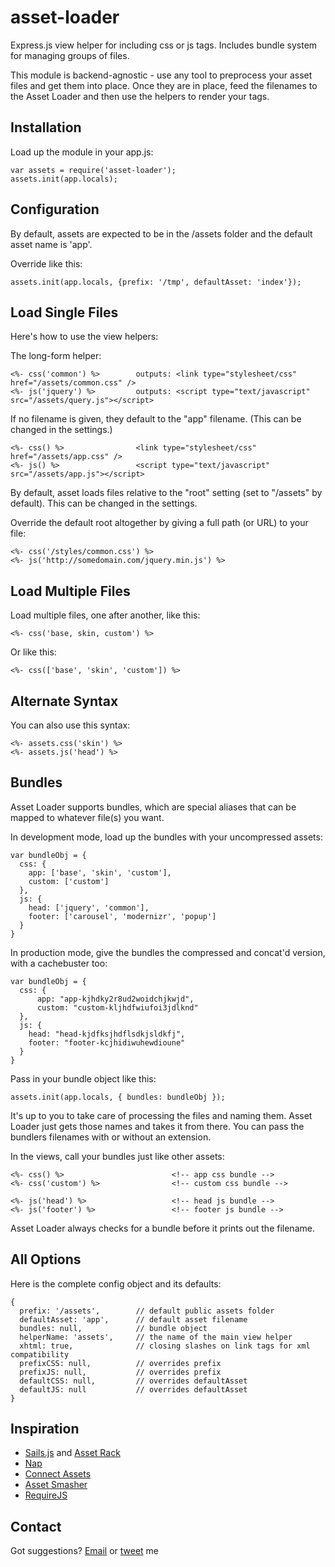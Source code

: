 asset-loader
========

Express.js view helper for including css or js tags. Includes bundle system for managing groups of files.

This module is backend-agnostic - use any tool to preprocess your asset files and get them into place. Once they are in place, feed the filenames to the Asset Loader and then use the helpers to render your tags.

Installation
---

Load up the module in your app.js:

    var assets = require('asset-loader');
    assets.init(app.locals);


Configuration
---

By default, assets are expected to be in the /assets folder and the default asset name is 'app'.

Override like this:

    assets.init(app.locals, {prefix: '/tmp', defaultAsset: 'index'});
    

Load Single Files
---

Here's how to use the view helpers:

The long-form helper:

    <%- css('common') %>		outputs: <link type="stylesheet/css" href="/assets/common.css" />    
	<%- js('jquery') %>			outputs: <script type="text/javascript" src="/assets/query.js"></script>
        	
If no filename is given, they default to the "app" filename. (This can be changed in the settings.)

    <%- css() %>				<link type="stylesheet/css" href="/assets/app.css" />    		
    <%- js() %>					<script type="text/javascript" src="/assets/app.js"></script>
        
By default, asset loads files relative to the "root" setting (set to "/assets" by default). This can be changed in the settings.

Override the default root altogether by giving a full path (or URL) to your file:

    <%- css('/styles/common.css') %>
    <%- js('http://somedomain.com/jquery.min.js') %>


Load Multiple Files
---

Load multiple files, one after another, like this:

    <%- css('base, skin, custom') %>
    
Or like this:    
    
    <%- css(['base', 'skin', 'custom']) %>
    
Alternate Syntax
---

You can also use this syntax:

    <%- assets.css('skin') %>          
    <%- assets.js('head') %>          

Bundles
---

Asset Loader supports bundles, which are special aliases that can be mapped to whatever file(s) you want.

In development mode, load up the bundles with your uncompressed assets:

    var bundleObj = {
      css: {
        app: ['base', 'skin', 'custom'],
        custom: ['custom']
      },  
      js: {
        head: ['jquery', 'common'], 
        footer: ['carousel', 'modernizr', 'popup']
      }
    }
  
In production mode, give the bundles the compressed and concat'd version, with a cachebuster too:

    var bundleObj = {
      css: {
    	  app: "app-kjhdky2r8ud2woidchjkwjd",
    	  custom: "custom-kljhdfwiufoi3jdlknd"
      },  
      js: {
        head: "head-kjdfksjhdflsdkjsldkfj", 
        footer: "footer-kcjhidiwuhewdioune"
      }
    }
     
Pass in your bundle object like this:

    assets.init(app.locals, { bundles: bundleObj });	
	
It's up to you to take care of processing the files and naming them. Asset Loader just gets those names and takes it from there. You can pass the bundlers filenames with or without an extension.      

In the views, call your bundles just like other assets:

    <%- css() %>						<!-- app css bundle -->
    <%- css('custom') %>				<!-- custom css bundle -->
    	
    <%- js('head') %>					<!-- head js bundle -->
    <%- js('footer') %>					<!-- footer js bundle -->
        
Asset Loader always checks for a bundle before it prints out the filename.    


All Options
---

Here is the complete config object and its defaults:

    {
      prefix: '/assets',		// default public assets folder
	  defaultAsset: 'app',		// default asset filename
      bundles: null,			// bundle object
      helperName: 'assets',		// the name of the main view helper
      xhtml: true,				// closing slashes on link tags for xml compatibility
      prefixCSS: null,			// overrides prefix
      prefixJS: null,			// overrides prefix
      defaultCSS: null,			// overrides defaultAsset
      defaultJS: null			// overrides defaultAsset
    }  

                      
Inspiration
---

- [Sails.js](http://sails.js) and [Asset Rack](https://github.com/techpines/asset-rack)
- [Nap](https://github.com/craigspaeth/nap)
- [Connect Assets](https://github.com/adunkman/connect-assets)
- [Asset Smasher](https://github.com/jriecken/asset-smasher)
- [RequireJS](http://requirejs.org/)


Contact
---

Got suggestions? [Email](mailto:d@dylanized.com) or [tweet](http://twitter.com/dylanized) me